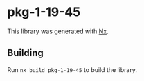 # pkg-1-19-45

This library was generated with [Nx](https://nx.dev).

## Building

Run `nx build pkg-1-19-45` to build the library.
